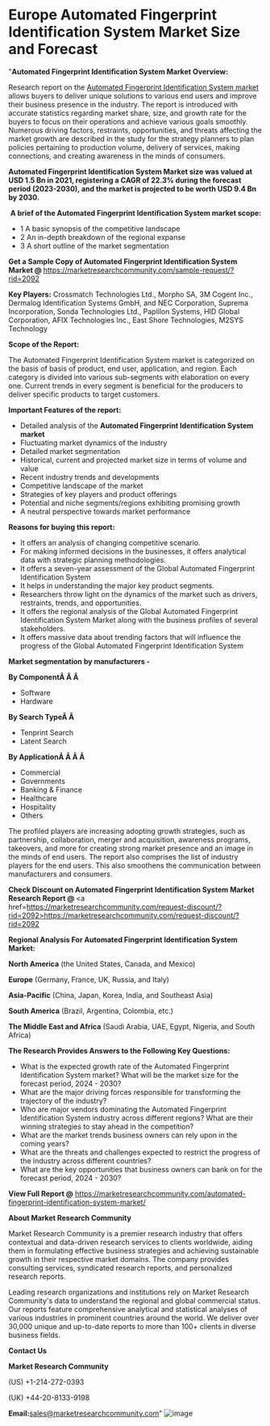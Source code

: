 # Europe Automated Fingerprint Identification System Market Size and Forecast
"<strong>Automated Fingerprint Identification System Market Overview:</strong>

Research report on the <a href=https://marketresearchcommunity.com/automated-fingerprint-identification-system-market/>Automated Fingerprint Identification System market</a> allows buyers to deliver unique solutions to various end users and improve their business presence in the industry. The report is introduced with accurate statistics regarding market share, size, and growth rate for the buyers to focus on their operations and achieve various goals smoothly. Numerous driving factors, restraints, opportunities, and threats affecting the market growth are described in the study for the strategy planners to plan policies pertaining to production volume, delivery of services, making connections, and creating awareness in the minds of consumers.

<strong>Automated Fingerprint Identification System Market size was valued at USD 1.5 Bn in 2021, registering a CAGR of 22.3% during the forecast period (2023-2030), and the market is projected to be worth USD 9.4 Bn by 2030.</strong>

 <Strong>A brief of the Automated Fingerprint Identification System market scope:</Strong>
<ul>
 <li>1  A basic synopsis of the competitive landscape</li>
 <li>2  An in-depth breakdown of the regional expanse</li>
 <li>3  A short outline of the market segmentation</li>
</ul>
<strong>Get a Sample Copy of Automated Fingerprint Identification System Market @ </b></strong><a href=https://marketresearchcommunity.com/sample-request/?rid=2092><u>https://marketresearchcommunity.com/sample-request/?rid=2092</u></a>

<strong>Key Players:</strong> 
Crossmatch Technologies Ltd., Morpho SA, 3M Cogent Inc., Dermalog Identification Systems GmbH, and NEC Corporation, Suprema Incorporation, Sonda Technologies Ltd., Papillon Systems, HID Global Corporation, AFIX Technologies Inc., East Shore Technologies, M2SYS Technology

<strong>Scope of the Report:</strong>

The Automated Fingerprint Identification System market is categorized on the basis of basis of product, end user, application, and region. Each category is divided into various sub-segments with elaboration on every one. Current trends in every segment is beneficial for the producers to deliver specific products to target customers.

<strong><b>Important Features of the report:</b></strong>
<ul>
  <li>Detailed analysis of the <strong><b>Automated Fingerprint Identification System </b></strong><strong><b>market</b></strong></li>
  <li>Fluctuating market dynamics of the industry</li>
  <li>Detailed market segmentation</li>
  <li>Historical, current and projected market size in terms of volume and value</li>
  <li>Recent industry trends and developments</li>
  <li>Competitive landscape of the market</li>
  <li>Strategies of key players and product offerings</li>
  <li>Potential and niche segments/regions exhibiting promising growth</li>
  <li>A neutral perspective towards market performance</li>
</ul>
<strong><b>Reasons for buying this report:</b></strong>
<ul>
  <li>It offers an analysis of changing competitive scenario.</li>
  <li>For making informed decisions in the businesses, it offers analytical data with strategic planning methodologies.</li>
  <li>It offers a seven-year assessment of the Global Automated Fingerprint Identification System</li>
  <li>It helps in understanding the major key product segments.</li>
  <li>Researchers throw light on the dynamics of the market such as drivers, restraints, trends, and opportunities.</li>
  <li>It offers the regional analysis of the Global Automated Fingerprint Identification System Market along with the business profiles of several stakeholders.</li>
  <li>It offers massive data about trending factors that will influence the progress of the Global Automated Fingerprint Identification System</li>
</ul>

<strong>Market segmentation by manufacturers -</strong>



<strong>By ComponentÂ Â Â  </strong>
<ul>
 	<li>Software</li>
 	<li>Hardware</li>
</ul>
<strong>By Search TypeÂ Â  </strong>
<ul>
 	<li>Tenprint Search</li>
 	<li>Latent Search</li>
</ul>
<strong>By ApplicationÂ Â Â Â  </strong>
<ul>
 	<li>Commercial</li>
 	<li>Governments</li>
 	<li>Banking &amp; Finance</li>
 	<li>Healthcare</li>
 	<li>Hospitality</li>
 	<li>Others</li>
</ul>

The profiled players are increasing adopting growth strategies, such as partnership, collaboration, merger and acquisition, awareness programs, takeovers, and more for creating strong market presence and an image in the minds of end users. The report also comprises the list of industry players for the end users. This also smoothens the communication between manufacturers and consumers.

<strong><b>Check Discount on Automated Fingerprint Identification System Market Research Report @ </b></strong><a href=https://marketresearchcommunity.com/request-discount/?rid=2092><u>https://marketresearchcommunity.com/request-discount/?rid=2092</u></a>

<strong>Regional Analysis For Automated Fingerprint Identification System Market:</strong>

<strong>North America</strong> (the United States, Canada, and Mexico)

<strong>Europe</strong> (Germany, France, UK, Russia, and Italy)

<strong>Asia-Pacific</strong> (China, Japan, Korea, India, and Southeast Asia)

<strong>South America</strong> (Brazil, Argentina, Colombia, etc.)

<strong>The Middle East and Africa</strong> (Saudi Arabia, UAE, Egypt, Nigeria, and South Africa)

<strong>The Research Provides Answers to the Following Key Questions:</strong>
<ul>
 	<li>What is the expected growth rate of the Automated Fingerprint Identification System market? What will be the market size for the forecast period, 2024 - 2030?</li>
 	<li>What are the major driving forces responsible for transforming the trajectory of the industry?</li>
 	<li>Who are major vendors dominating the Automated Fingerprint Identification System industry across different regions? What are their winning strategies to stay ahead in the competition?</li>
 	<li>What are the market trends business owners can rely upon in the coming years?</li>
 	<li>What are the threats and challenges expected to restrict the progress of the industry across different countries?</li>
 	<li>What are the key opportunities that business owners can bank on for the forecast period, 2024 - 2030?</li>
</ul>

<strong>View Full Report @</strong> <a href=https://marketresearchcommunity.com/automated-fingerprint-identification-system-market/>https://marketresearchcommunity.com/automated-fingerprint-identification-system-market/</a>

<strong>About Market Research Community</strong>

Market Research Community is a premier research industry that offers contextual and data-driven research services to clients worldwide, aiding them in formulating effective business strategies and achieving sustainable growth in their respective market domains. The company provides consulting services, syndicated research reports, and personalized research reports.

Leading research organizations and institutions rely on Market Research Community's data to understand the regional and global commercial status. Our reports feature comprehensive analytical and statistical analyses of various industries in prominent countries around the world. We deliver over 30,000 unique and up-to-date reports to more than 100+ clients in diverse business fields.

<strong>Contact Us</strong>

<strong>Market Research Community</strong>

(US) +1-214-272-0393

(UK) +44-20-8133-9198

<strong>Email:</strong>sales@marketresearchcommunity.com"
![image](https://github.com/krutikad1522/marketresearchcommunity/assets/158283933/da4c455d-a7c9-49bb-95af-4e23c1f0e796)
